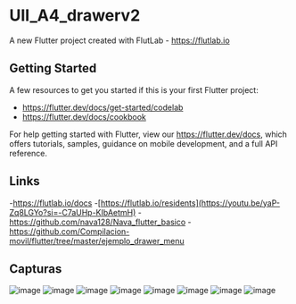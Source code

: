 # UII_A4_drawerv2

A new Flutter project created with FlutLab - https://flutlab.io

## Getting Started

A few resources to get you started if this is your first Flutter project:

- https://flutter.dev/docs/get-started/codelab
- https://flutter.dev/docs/cookbook

For help getting started with Flutter, view our
https://flutter.dev/docs, which offers tutorials,
samples, guidance on mobile development, and a full API reference.

## Links

-https://flutlab.io/docs
-[https://flutlab.io/residents](https://youtu.be/yaP-Zq8LGYo?si=-C7aUHp-KIbAetmH)
-https://github.com/nava128/Nava_flutter_basico
-https://github.com/Compilacion-movil/flutter/tree/master/ejemplo_drawer_menu

## Capturas
![image](https://github.com/CorreaMontesDiego/UII_drawer2Correa/assets/143771010/a25c1e2e-aaa6-438d-a92f-3a93023e7235)
![image](https://github.com/CorreaMontesDiego/UII_drawer2Correa/assets/143771010/e167e193-8b8d-4dd8-84ae-891ab40f4430)
![image](https://github.com/CorreaMontesDiego/UII_drawer2Correa/assets/143771010/ea3de266-8fbe-4844-813a-885e15b1e51b)
![image](https://github.com/CorreaMontesDiego/UII_drawer2Correa/assets/143771010/bc8196d3-5899-4c52-8075-440ec95efe69)
![image](https://github.com/CorreaMontesDiego/UII_drawer2Correa/assets/143771010/3ce0dcba-5f76-48c2-a083-941f6f36ecf2)
![image](https://github.com/CorreaMontesDiego/UII_drawer2Correa/assets/143771010/216d4cf0-992a-4a70-a819-0a1a4a67dc0a)
![image](https://github.com/CorreaMontesDiego/UII_drawer2Correa/assets/143771010/f7ef5929-c777-42d8-8d0b-79784013fe9e)
![image](https://github.com/CorreaMontesDiego/UII_drawer2Correa/assets/143771010/da843be6-30a9-44e4-8368-d552ccdfcf9f)







